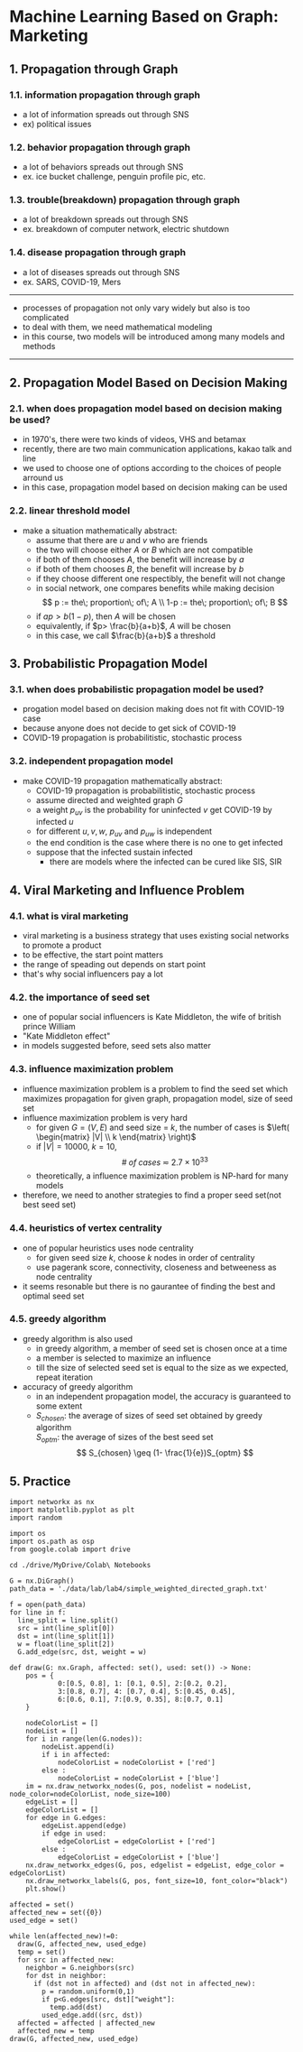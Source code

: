 # Machine Learning Based on Graph: Marketing
## 1. Propagation through Graph
### 1.1. information propagation through graph
- a lot of information spreads out through SNS
- ex) political issues

### 1.2. behavior propagation through graph
- a lot of behaviors spreads out through SNS
- ex. ice bucket challenge, penguin profile pic, etc.

### 1.3. trouble(breakdown) propagation through graph
- a lot of breakdown spreads out through SNS
- ex. breakdown of computer network, electric shutdown

### 1.4. disease propagation through graph
- a lot of diseases spreads out through SNS
- ex. SARS, COVID-19, Mers

-----------

- processes of propagation not only vary widely but also is too complicated
- to deal with them, we need mathematical modeling
- in this course, two models will be introduced among many models and methods
-----------

## 2. Propagation Model Based on Decision Making
### 2.1. when does propagation model based on decision making be used?
- in 1970's, there were two kinds of videos, VHS and betamax
- recently, there are two main communication applications, kakao talk and line
- we used to choose one of options according to the choices of people arround us
- in this case, propagation model based on decision making can be used

### 2.2. linear threshold model
- make a situation mathematically abstract:
  - assume that there are $u$ and $v$ who are friends
  - the two will choose either $A$ or $B$ which are not compatible
  - if both of them chooses $A$, the benefit will increase by $a$
  - if both of them chooses $B$, the benefit will increase by $b$
  - if they choose different one respectibly, the benefit will not change
  - in social network, one compares benefits while making decision 
  $$
  p := the\; proportion\; of\; A \\
  1-p := the\; proportion\; of\; B
  $$
  - if $ap>b(1-p)$, then $A$ will be chosen
  - equivalently, if $p> \frac{b}{a+b}$, $A$ will be chosen
  - in this case, we call $\frac{b}{a+b}$ a threshold
  

## 3. Probabilistic Propagation Model
### 3.1. when does probabilistic propagation model be used?
- progation model based on decision making does not fit with COVID-19 case
- because anyone does not decide to get sick of COVID-19
- COVID-19 propagation is probabilitistic, stochastic process


### 3.2. independent propagation model
- make COVID-19 propagation mathematically abstract:
  - COVID-19 propagation is probabilitistic, stochastic process
  - assume directed and weighted graph $G$
  - a weight $p_{uv}$ is the probability for uninfected $v$ get COVID-19 by infected $u$
  - for different $u,v,w$, $p_{uv}$ and $p_{uw}$ is independent
  - the end condition is the case where there is no one to get infected
  - suppose that the infected sustain infected
    - there are models where the infected can be cured like SIS, SIR


## 4. Viral Marketing and Influence Problem

### 4.1. what is viral marketing
- viral marketing is a business strategy that uses existing social networks to promote a product
- to be effective, the start point matters
- the range of speading out depends on start point
- that's why social influencers pay a lot


### 4.2. the importance of seed set
- one of popular social influencers is Kate Middleton, the wife of british prince William
- "Kate Middleton effect"
- in models suggested before, seed sets also matter

### 4.3. influence maximization problem
- influence maximization problem is a problem to find the seed set which maximizes propagation for given graph, propagation model, size of seed set
- influence maximization problem is very hard
  - for given $G = (V, E)$ and seed size = $k$, the number of cases is $\left( \begin{matrix} |V| \\ k \end{matrix} \right)$
  - if $|V| = 10000, \; k=10$,
  $$
  \#\;of\;cases\;\eqsim \;2.7\times 10^{33}
  $$
  - theoretically, a influence maximization problem is NP-hard for many models
- therefore, we need to another strategies to find a proper seed set(not best seed set)

### 4.4. heuristics of vertex centrality
- one of popular heuristics uses node centrality
  - for given seed size $k$, choose $k$ nodes in order of centrality
  - use pagerank score, connectivity, closeness and betweeness as node centrality
- it seems resonable but there is no gaurantee of finding the best and optimal seed set

### 4.5. greedy algorithm
- greedy algorithm is also used
  - in greedy algorithm, a member of seed set is chosen once at a time
  - a member is selected to maximize an influence
  - till the size of selected seed set is equal to the size as we expected, repeat iteration
- accuracy of greedy algorithm
  - in an independent propagation model, the accuracy is guaranteed to some extent
  - $S_{chosen}$: the average of sizes of seed set obtained by greedy algorithm<br>$S_{optm}$: the average of sizes of the best seed set
  $$
  S_{chosen} \geq (1- \frac{1}{e})S_{optm}
  $$

## 5. Practice

```{python}
import networkx as nx
import matplotlib.pyplot as plt
import random

import os
import os.path as osp
from google.colab import drive
```

```{python}
cd ./drive/MyDrive/Colab\ Notebooks
```

```{python}
G = nx.DiGraph()
path_data = './data/lab/lab4/simple_weighted_directed_graph.txt'

f = open(path_data)
for line in f:
  line_split = line.split()
  src = int(line_split[0])
  dst = int(line_split[1])
  w = float(line_split[2])
  G.add_edge(src, dst, weight = w)
```

```{python}
def draw(G: nx.Graph, affected: set(), used: set()) -> None:
    pos = {
            0:[0.5, 0.8], 1: [0.1, 0.5], 2:[0.2, 0.2],
            3:[0.8, 0.7], 4: [0.7, 0.4], 5:[0.45, 0.45],
            6:[0.6, 0.1], 7:[0.9, 0.35], 8:[0.7, 0.1]
    }
    
    nodeColorList = []
    nodeList = []
    for i in range(len(G.nodes)):
        nodeList.append(i)
        if i in affected:
            nodeColorList = nodeColorList + ['red']
        else :
            nodeColorList = nodeColorList + ['blue']
    im = nx.draw_networkx_nodes(G, pos, nodelist = nodeList, node_color=nodeColorList, node_size=100)
    edgeList = []
    edgeColorList = []
    for edge in G.edges:
        edgeList.append(edge)
        if edge in used:
            edgeColorList = edgeColorList + ['red']
        else :
            edgeColorList = edgeColorList + ['blue']
    nx.draw_networkx_edges(G, pos, edgelist = edgeList, edge_color = edgeColorList)
    nx.draw_networkx_labels(G, pos, font_size=10, font_color="black")
    plt.show()

```

```{python}
affected = set()
affected_new = set({0})
used_edge = set()

while len(affected_new)!=0:
  draw(G, affected_new, used_edge)
  temp = set()
  for src in affected_new:
    neighbor = G.neighbors(src)
    for dst in neighbor:
      if (dst not in affected) and (dst not in affected_new):
        p = random.uniform(0,1)
        if p<G.edges[src, dst]["weight"]:
          temp.add(dst)
        used_edge.add((src, dst))
  affected = affected | affected_new
  affected_new = temp
draw(G, affected_new, used_edge)
```
